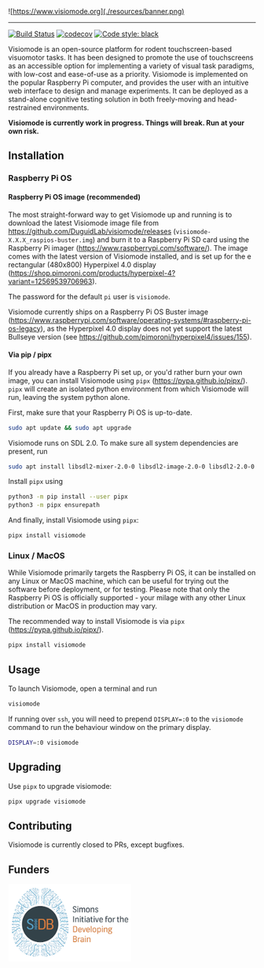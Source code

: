 ![https://www.visiomode.org](./resources/banner.png)

---

 [![Build Status](https://github.com/celefthe/visiomode/workflows/build/badge.svg)](https://github.com/celefthe/visiomode/actions)
[![codecov](https://codecov.io/gh/celefthe/visiomode/branch/master/graph/badge.svg?token=1O1WDTTHOH)](https://codecov.io/gh/celefthe/visiomode)
[![Code style: black](https://img.shields.io/badge/code%20style-black-000000.svg)](https://github.com/psf/black)


Visiomode is an open-source platform for rodent touchscreen-based visuomotor tasks. It has been designed to promote the use of touchscreens as an accessible option for implementing a variety of visual task paradigms, with low-cost and ease-of-use as a priority. Visiomode is implemented on the popular Raspberry Pi computer, and provides the user with an intuitive web interface to design and manage experiments. It can be deployed as a stand-alone cognitive testing solution in both freely-moving and head-restrained environments.


**Visiomode is currently work in progress. Things will break. Run at your own risk.**

## Installation


### Raspberry Pi OS

#### Raspberry Pi OS image (recommended)

The most straight-forward way to get Visiomode up and running is to download the latest Visiomode image file from <https://github.com/DuguidLab/visiomode/releases> (`visiomode-X.X.X_raspios-buster.img`) and burn it to a Raspberry Pi SD card using the Raspberry Pi imager (<https://www.raspberrypi.com/software/>). The image comes with the latest version of Visiomode installed, and is set up for the e
rectangular (480x800) Hyperpixel 4.0 display (<https://shop.pimoroni.com/products/hyperpixel-4?variant=12569539706963>).

The password for the default `pi` user is `visiomode`.

Visiomode currently ships on a Raspberry Pi OS Buster image (<https://www.raspberrypi.com/software/operating-systems/#raspberry-pi-os-legacy>), as the Hyperpixel 4.0 display does not yet support the latest Bullseye version (see <https://github.com/pimoroni/hyperpixel4/issues/155>).

#### Via pip / pipx

If you already have a Raspberry Pi set up, or you'd rather burn your own image, you can install Visiomode using `pipx` (<https://pypa.github.io/pipx/>). `pipx` will create an isolated python environment from which Visiomode will run, leaving the system python alone.

First, make sure that your Raspberry Pi OS is up-to-date.

```bash
sudo apt update && sudo apt upgrade
```

Visiomode runs on SDL 2.0. To make sure all system dependencies are present, run

```bash
sudo apt install libsdl2-mixer-2.0-0 libsdl2-image-2.0-0 libsdl2-2.0-0 libsdl2-ttf-2.0-0
```

Install `pipx` using

```bash
python3 -m pip install --user pipx
python3 -m pipx ensurepath
```

And finally, install Visiomode using `pipx`:

```bash
pipx install visiomode
```


### Linux / MacOS

While Visiomode primarily targets the Raspberry Pi OS, it can be installed on any Linux or MacOS machine, which can be useful for trying out the software before deployment, or for testing. Please note that only the Raspberry Pi OS is officially supported - your milage with any other Linux distribution or MacOS in production may vary.

The recommended way to install Visiomode is via `pipx` (<https://pypa.github.io/pipx/>).

```bash
pipx install visiomode
```

## Usage

To launch Visiomode, open a terminal and run

```bash
visiomode
```

If running over `ssh`, you will need to prepend `DISPLAY=:0` to the `visiomode` command to run the behaviour window on the primary display.

```bash
DISPLAY=:0 visiomode
```


## Upgrading

Use `pipx` to upgrade visiomode:

```bash
pipx upgrade visiomode
```

## Contributing

Visiomode is currently closed to PRs, except bugfixes.


## Funders

<p align="left">
  <img width="250" src="./resources/sidb.jpg"  alt="logo"/>
</p>
